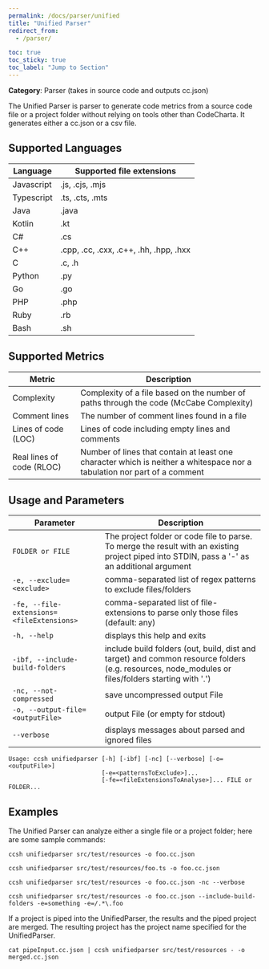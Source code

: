 ```yaml
---
permalink: /docs/parser/unified
title: "Unified Parser"
redirect_from:
  - /parser/

toc: true
toc_sticky: true
toc_label: "Jump to Section"
---
```


**Category**: Parser (takes in source code and outputs cc.json)

The Unified Parser is parser to generate code metrics from a source code file or a project folder without relying on tools other than CodeCharta. It generates either a cc.json or a csv file.

## Supported Languages

| Language   | Supported file extensions              |
|------------|----------------------------------------|
| Javascript | .js, .cjs, .mjs                        |
| Typescript | .ts, .cts, .mts                        |
| Java       | .java                                  |
| Kotlin     | .kt                                    |
| C#         | .cs                                    |
| C++        | .cpp, .cc, .cxx, .c++, .hh, .hpp, .hxx |
| C          | .c, .h                                 |
| Python     | .py                                    |
| Go         | .go                                    |
| PHP        | .php                                   |
| Ruby       | .rb                                    |
| Bash       | .sh                                    |

## Supported Metrics

| Metric                    | Description                                                                                                              |
|---------------------------|--------------------------------------------------------------------------------------------------------------------------|
| Complexity                | Complexity of a file based on the number of paths through the code (McCabe Complexity)                                   |
| Comment lines             | The number of comment lines found in a file                                                                              |
| Lines of code (LOC)       | Lines of code including empty lines and comments                                                                         |
| Real lines of code (RLOC) | Number of lines that contain at least one character which is neither a whitespace nor a tabulation nor part of a comment |

## Usage and Parameters

| Parameter                                 | Description                                                                                   |
|-------------------------------------------|-----------------------------------------------------------------------------------------------|
| `FOLDER or FILE`                          | The project folder or code file to parse. To merge the result with an existing project piped into STDIN, pass a '-' as an additional argument |
| `-e, --exclude=<exclude>`                 | comma-separated list of regex patterns to exclude files/folders                               |
| `-fe, --file-extensions=<fileExtensions>` | comma-separated list of file-extensions to parse only those files (default: any)              |
| `-h, --help`                              | displays this help and exits                                                                  |
| `-ibf, --include-build-folders`           | include build folders (out, build, dist and target) and common resource folders (e.g. resources, node_modules or files/folders starting with '.') |
| `-nc, --not-compressed`                   | save uncompressed output File                                                                 |
| `-o, --output-file=<outputFile>`          | output File (or empty for stdout)                                                             |
| `--verbose`                               | displays messages about parsed and ignored files                                              |

```
Usage: ccsh unifiedparser [-h] [-ibf] [-nc] [--verbose] [-o=<outputFile>]
                          [-e=<patternsToExclude>]...
                          [-fe=<fileExtensionsToAnalyse>]... FILE or FOLDER...
```

## Examples

The Unified Parser can analyze either a single file or a project folder; here are some sample commands:

```
ccsh unifiedparser src/test/resources -o foo.cc.json
```

```
ccsh unifiedparser src/test/resources/foo.ts -o foo.cc.json
```

```
ccsh unifiedparser src/test/resources -o foo.cc.json -nc --verbose
```

```
ccsh unifiedparser src/test/resources -o foo.cc.json --include-build-folders -e=something -e=/.*\.foo
```

If a project is piped into the UnifiedParser, the results and the piped project are merged.
The resulting project has the project name specified for the UnifiedParser.
```
cat pipeInput.cc.json | ccsh unifiedparser src/test/resources - -o merged.cc.json
```
